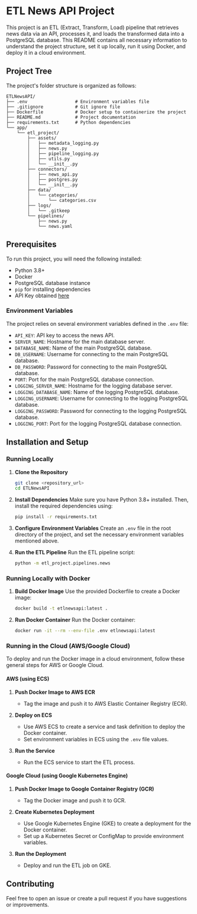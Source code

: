 # ETL News API Project

This project is an ETL (Extract, Transform, Load) pipeline that retrieves news data via an API, processes it, and loads the transformed data into a PostgreSQL database. This README contains all necessary information to understand the project structure, set it up locally, run it using Docker, and deploy it in a cloud environment.

## Project Tree

The project's folder structure is organized as follows:

```text
ETLNewsAPI/
├── .env                  # Environment variables file 
├── .gitignore            # Git ignore file
├── Dockerfile            # Docker setup to containerize the project
├── README.md             # Project documentation
├── requirements.txt      # Python dependencies
└── app/
    └── etl_project/
        ├── assets/
        │   ├── metadata_logging.py
        │   ├── news.py
        │   ├── pipeline_logging.py
        │   ├── utils.py
        │   └── __init__.py
        ├── connectors/
        │   ├── news_api.py
        │   ├── postgres.py
        │   └── __init__.py
        ├── data/
        │   └── categories/
        │       └── categories.csv
        ├── logs/
        │   └── .gitkeep
        └── pipelines/
            ├── news.py
            └── news.yaml
```

## Prerequisites

To run this project, you will need the following installed:

- Python 3.8+
- Docker
- PostgreSQL database instance
- `pip` for installing dependencies
- API Key obtained [here](https://newsapi.org)

### Environment Variables

The project relies on several environment variables defined in the `.env` file:

- `API_KEY`: API key to access the news API.
- `SERVER_NAME`: Hostname for the main database server.
- `DATABASE_NAME`: Name of the main PostgreSQL database.
- `DB_USERNAME`: Username for connecting to the main PostgreSQL database.
- `DB_PASSWORD`: Password for connecting to the main PostgreSQL database.
- `PORT`: Port for the main PostgreSQL database connection.
- `LOGGING_SERVER_NAME`: Hostname for the logging database server.
- `LOGGING_DATABASE_NAME`: Name of the logging PostgreSQL database.
- `LOGGING_USERNAME`: Username for connecting to the logging PostgreSQL database.
- `LOGGING_PASSWORD`: Password for connecting to the logging PostgreSQL database.
- `LOGGING_PORT`: Port for the logging PostgreSQL database connection.

## Installation and Setup

### Running Locally

1. **Clone the Repository**

   ```sh
   git clone <repository_url>
   cd ETLNewsAPI
   ```

2. **Install Dependencies**   Make sure you have Python 3.8+ installed. Then, install the required dependencies using:

   ```sh
   pip install -r requirements.txt
   ```

3. **Configure Environment Variables**   Create an `.env` file in the root directory of the project, and set the necessary environment variables mentioned above.

4. **Run the ETL Pipeline**   Run the ETL pipeline script:

   ```sh
   python -m etl_project.pipelines.news
   ```

### Running Locally with Docker

1. **Build Docker Image**   Use the provided Dockerfile to create a Docker image:

   ```sh
   docker build -t etlnewsapi:latest .
   ```

2. **Run Docker Container**   Run the Docker container:

   ```sh
   docker run -it --rm --env-file .env etlnewsapi:latest
   ```

### Running in the Cloud (AWS/Google Cloud)

To deploy and run the Docker image in a cloud environment, follow these general steps for AWS or Google Cloud.

#### AWS (using ECS)

1. **Push Docker Image to AWS ECR**

   - Tag the image and push it to AWS Elastic Container Registry (ECR).

2. **Deploy on ECS**

   - Use AWS ECS to create a service and task definition to deploy the Docker container.
   - Set environment variables in ECS using the `.env` file values.

3. **Run the Service**

   - Run the ECS service to start the ETL process.

#### Google Cloud (using Google Kubernetes Engine)

1. **Push Docker Image to Google Container Registry (GCR)**

   - Tag the Docker image and push it to GCR.

2. **Create Kubernetes Deployment**

   - Use Google Kubernetes Engine (GKE) to create a deployment for the Docker container.
   - Set up a Kubernetes Secret or ConfigMap to provide environment variables.

3. **Run the Deployment**

   - Deploy and run the ETL job on GKE.

## Contributing

Feel free to open an issue or create a pull request if you have suggestions or improvements.
